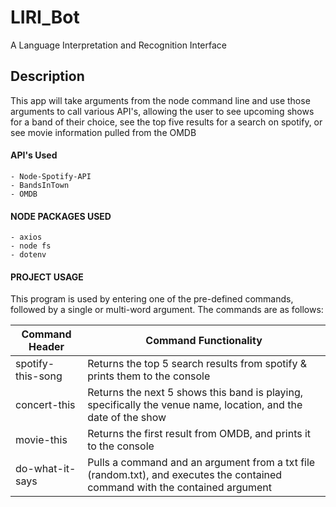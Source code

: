 # LIRI_Bot
A Language Interpretation and Recognition Interface

## Description
This app will take arguments from the node command line and use those arguments to call various API's, allowing the user to see upcoming shows for a band of their choice, see the top five results for a search on spotify, or see movie information pulled from the OMDB

#### API's Used
    - Node-Spotify-API
    - BandsInTown   
    - OMDB

#### NODE PACKAGES USED
    - axios
    - node fs
    - dotenv
#### PROJECT USAGE
This program is used by entering one of the pre-defined commands, followed by a single or multi-word argument. The commands are as follows: 

Command Header | Command Functionality
---------------|----------------------
spotify-this-song <SONG NAME> | Returns the top 5 search results from spotify & prints them to the console
concert-this <BAND NAME> | Returns the next 5 shows this band is playing, specifically the venue name, location, and the date of the show
movie-this <MOVIE NAME> | Returns the first result from OMDB, and prints it to the console
do-what-it-says <NO ARGUMENT> | Pulls a command and an argument from a txt file (random.txt), and executes the contained command with the contained argument




